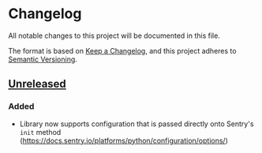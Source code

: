 # Changelog

All notable changes to this project will be documented in this file.

The format is based on [Keep a Changelog](https://keepachangelog.com/en/1.0.0/),
and this project adheres to [Semantic Versioning](https://semver.org/spec/v2.0.0.html).

## [Unreleased]

### Added

- Library now supports configuration that is passed directly onto Sentry's `init` method (https://docs.sentry.io/platforms/python/configuration/options/)

[unreleased]: https://github.com/enervee/sentry-django-settings/compare/v0.4.0...HEAD
